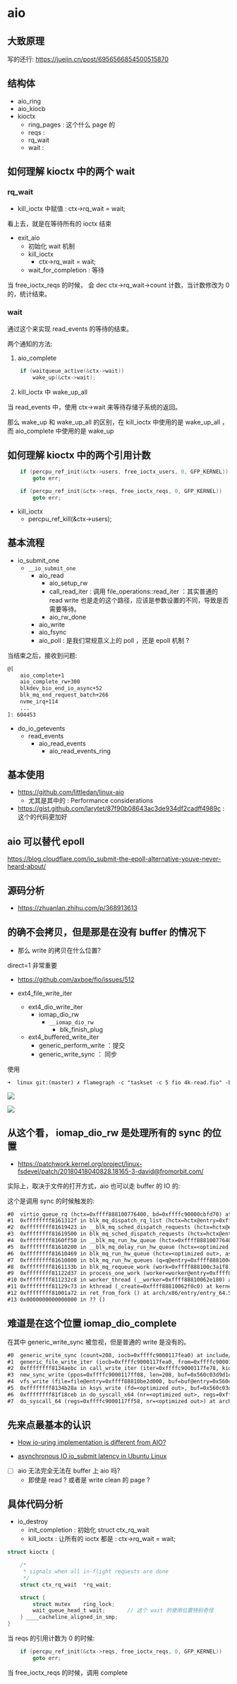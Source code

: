 # aio

## 大致原理
写的还行: https://juejin.cn/post/6956566854500515870

## 结构体
- aio_ring
- aio_kiocb
- kioctx
  - ring_pages : 这个什么 page 的
  - reqs :
  - rq_wait
  - wait :


## 如何理解 kioctx 中的两个 wait
### rq_wait
- kill_ioctx 中赋值 : ctx->rq_wait = wait;

看上去，就是在等待所有的 ioctx 结束
- exit_aio
  - 初始化 wait 机制
  - kill_ioctx
    - ctx->rq_wait = wait;
  - wait_for_completion : 等待

当 free_ioctx_reqs 的时候，
会 dec ctx->rq_wait->count 计数，当计数修改为 0 的，统计结束。

### wait
通过这个来实现 read_events 的等待的结束。

两个通知的方法:
1. aio_complete
```c
	if (waitqueue_active(&ctx->wait))
		wake_up(&ctx->wait);
```
2. kill_ioctx 中 wake_up_all

当 read_events 中，使用 ctx->wait 来等待存储子系统的返回。

那么 wake_up 和 wake_up_all 的区别，在
kill_ioctx 中使用的是 wake_up_all ，而 aio_complete 中使用的是 wake_up

## 如何理解 kioctx 中的两个引用计数
```c
	if (percpu_ref_init(&ctx->users, free_ioctx_users, 0, GFP_KERNEL))
		goto err;

	if (percpu_ref_init(&ctx->reqs, free_ioctx_reqs, 0, GFP_KERNEL))
		goto err;
```

- kill_ioctx
  - percpu_ref_kill(&ctx->users);

## 基本流程

- io_submit_one
  - `__io_submit_one`
    - aio_read
      - aio_setup_rw
      - call_read_iter : 调用 file_operations::read_iter ：其实普通的 read write 也是走的这个路径，应该是参数设置的不同，导致是否需要等待。
      - aio_rw_done
    - aio_write
    - aio_fsync
    - aio_poll : 是我们常规意义上的 poll ，还是 epoll 机制 ?

当结束之后，接收到问题:
```txt
@[
    aio_complete+1
    aio_complete_rw+300
    blkdev_bio_end_io_async+52
    blk_mq_end_request_batch+266
    nvme_irq+114
    ...
]: 604453
```

- do_io_getevents
  - read_events
    - aio_read_events
      - aio_read_events_ring


## 基本使用
- https://github.com/littledan/linux-aio
  - 尤其是其中的 : Performance considerations
- https://gist.github.com/larytet/87f90b08643ac3de934df2cadff4989c : 这个的代码更加好

## aio 可以替代 epoll
https://blog.cloudflare.com/io_submit-the-epoll-alternative-youve-never-heard-about/

## 源码分析
- https://zhuanlan.zhihu.com/p/368913613

## 的确不会拷贝，但是那是在没有 buffer 的情况下
- 那么 write 的拷贝在什么位置?

direct=1 非常重要

- https://github.com/axboe/fio/issues/512

- ext4_file_write_iter
  - ext4_dio_write_iter
    - iomap_dio_rw
      - `__iomap_dio_rw`
        - blk_finish_plug
  - ext4_buffered_write_iter
    - generic_perform_write ：提交
    - generic_write_sync ： 同步

使用
```txt
➜  linux git:(master) ✗ flamegraph -c "taskset -c 5 fio 4k-read.fio" -b 5
```
![](./img/fio-direct.svg)

![](./img/fio-no-direct.svg)

## 从这个看， iomap_dio_rw 是处理所有的 sync 的位置

- https://patchwork.kernel.org/project/linux-fsdevel/patch/20180418040828.18165-3-david@fromorbit.com/

实际上，取决于文件的打开方式，aio 也可以走 buffer 的 IO 的:


这个是调用 sync 的时候触发的:
```txt
#0  virtio_queue_rq (hctx=0xffff888100776400, bd=0xffffc90000cbfd70) at drivers/block/virtio_blk.c:339
#1  0xffffffff8161312f in blk_mq_dispatch_rq_list (hctx=hctx@entry=0xffff888100776400, list=list@entry=0xffffc90000cbfdc0, nr_budgets=nr_budgets@entry=0) at block/blk-mq.c:1902
#2  0xffffffff81619423 in __blk_mq_sched_dispatch_requests (hctx=hctx@entry=0xffff888100776400) at block/blk-mq-sched.c:306
#3  0xffffffff81619500 in blk_mq_sched_dispatch_requests (hctx=hctx@entry=0xffff888100776400) at block/blk-mq-sched.c:339
#4  0xffffffff8160ff50 in __blk_mq_run_hw_queue (hctx=0xffff888100776400) at block/blk-mq.c:2020
#5  0xffffffff81610200 in __blk_mq_delay_run_hw_queue (hctx=<optimized out>, async=<optimized out>, msecs=msecs@entry=0) at block/blk-mq.c:2096
#6  0xffffffff81610469 in blk_mq_run_hw_queue (hctx=<optimized out>, async=async@entry=false) at block/blk-mq.c:2144
#7  0xffffffff81610800 in blk_mq_run_hw_queues (q=q@entry=0xffff888100c39fc8, async=async@entry=false) at block/blk-mq.c:2192
#8  0xffffffff8161133b in blk_mq_requeue_work (work=0xffff888100c3a1f8) at block/blk-mq.c:1361
#9  0xffffffff81122d37 in process_one_work (worker=worker@entry=0xffff88810062e180, work=0xffff888100c3a1f8) at kernel/workqueue.c:2289
#10 0xffffffff811232c8 in worker_thread (__worker=0xffff88810062e180) at kernel/workqueue.c:2436
#11 0xffffffff81129c73 in kthread (_create=0xffff88810062f0c0) at kernel/kthread.c:376
#12 0xffffffff81001a72 in ret_from_fork () at arch/x86/entry/entry_64.S:306
#13 0x0000000000000000 in ?? ()
```

## 难道是在这个位置 iomap_dio_complete

在其中 generic_write_sync 被忽视，但是普通的 write 是没有的。

```txt
#0  generic_write_sync (count=208, iocb=0xffffc9000117fea0) at include/linux/fs.h:2868
#1  generic_file_write_iter (iocb=0xffffc9000117fea0, from=0xffffc9000117fe78) at mm/filemap.c:3902
#2  0xffffffff8134aebc in call_write_iter (iter=0xffffc9000117fe78, kio=0xffffc9000117fea0, file=0xffff88810be2d000) at include/linux/fs.h:2187
#3  new_sync_write (ppos=0xffffc9000117ff08, len=208, buf=0x560c03d9d1c0 "# This is private data. Do not parse\nPRIORITY=30\nLEVEL_PREFIX=1\nFORWARD_TO_SYSLOG=0\nFORWARD_TO_KMSG=0\nFORWARD_TO_CONSOLE=0\nSTREAM_ID=83672c30d67c42968afbd72f2873b5ed\nIDENTIFIER=dnf\nUNIT=dnf-makecache."..., filp=0xffff88810be2d000) at fs/read_write.c:491
#4  vfs_write (file=file@entry=0xffff88810be2d000, buf=buf@entry=0x560c03d9d1c0 "# This is private data. Do not parse\nPRIORITY=30\nLEVEL_PREFIX=1\nFORWARD_TO_SYSLOG=0\nFORWARD_TO_KMSG=0\nFORWARD_TO_CONSOLE=0\nSTREAM_ID=83672c30d67c42968afbd72f2873b5ed\nIDENTIFIER=dnf\nUNIT=dnf-makecache."..., count=count@entry=208, pos=pos@entry=0xffffc9000117ff08) at fs/read_write.c:578
#5  0xffffffff8134b28a in ksys_write (fd=<optimized out>, buf=0x560c03d9d1c0 "# This is private data. Do not parse\nPRIORITY=30\nLEVEL_PREFIX=1\nFORWARD_TO_SYSLOG=0\nFORWARD_TO_KMSG=0\nFORWARD_TO_CONSOLE=0\nSTREAM_ID=83672c30d67c42968afbd72f2873b5ed\nIDENTIFIER=dnf\nUNIT=dnf-makecache."..., count=208) at fs/read_write.c:631
#6  0xffffffff81f18ceb in do_syscall_x64 (nr=<optimized out>, regs=0xffffc9000117ff58) at arch/x86/entry/common.c:50
#7  do_syscall_64 (regs=0xffffc9000117ff58, nr=<optimized out>) at arch/x86/entry/common.c:80
```

## 先来点最基本的认识

- [How io-uring implementation is different from AIO?](https://stackoverflow.com/questions/65075339/how-io-uring-implementation-is-different-from-aio)

- [asynchronous IO io_submit latency in Ubuntu Linux](https://stackoverflow.com/questions/34572559/asynchronous-io-io-submit-latency-in-ubuntu-linux)

- [ ] aio 无法完全无法在 buffer 上 aio 吗?
  - 即使是 read ? 或者是 write clean 的 page ?


## 具体代码分析
- io_destroy
  - init_completion : 初始化 struct ctx_rq_wait
  - kill_ioctx :  让所有的 ioctx 都是 : ctx->rq_wait = wait;

```c
struct kioctx {

	/*
	 * signals when all in-flight requests are done
	 */
	struct ctx_rq_wait	*rq_wait;

	struct {
		struct mutex	ring_lock;
		wait_queue_head_t wait;       // 这个 wait 的使用位置特别奇怪
	} ____cacheline_aligned_in_smp;
}
```

当 reqs 的引用计数为 0 的时候:

```c
	if (percpu_ref_init(&ctx->reqs, free_ioctx_reqs, 0, GFP_KERNEL))
		goto err;
```

当 free_ioctx_reqs 的时候，调用 complete
